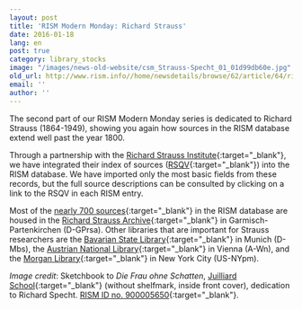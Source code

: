 ```yaml
---
layout: post
title: 'RISM Modern Monday: Richard Strauss'
date: 2016-01-18
lang: en
post: true
category: library_stocks
image: "/images/news-old-website/csm_Strauss-Specht_01_01d99db60e.jpg"
old_url: http://www.rism.info//home/newsdetails/browse/62/article/64/rism-modern-monday-richard-strauss.html
email: ''
author: ''
---
```



The second part of our RISM Modern Monday series is dedicated to Richard Strauss (1864-1949), showing you again how sources in the RISM database extend well past the year 1800.

Through a partnership with the [Richard Strauss Institute](http://www.richard-strauss-institut.de/rsqv.php3){:target="_blank"}, we have integrated their index of sources ([RSQV](http://www.rsi-rsqv.de/){:target="_blank"}) into the RISM database. We have imported only the most basic fields from these records, but the full source descriptions can be consulted by clicking on a link to the RSQV in each RISM entry.

Most of the [nearly 700 sources](https://opac.rism.info/metaopac/search?View=rism&author=11861911X){:target="_blank"} in the RISM database are housed in the [Richard Strauss Archive](https://opac.rism.info/metaopac/search?View=rism&author=11861911X&siglum=D-GPrsa){:target="_blank"} in Garmisch-Partenkirchen (D-GPrsa). Other libraries that are important for Strauss researchers are the [Bavarian State Library](https://opac.rism.info/metaopac/search?View=rism&author=11861911X&siglum=D-Mbs){:target="_blank"} in Munich (D-Mbs), the [Austrian National Library](https://opac.rism.info/metaopac/search?View=rism&author=11861911X&siglum=A-Wn){:target="_blank"} in Vienna (A-Wn), and the [Morgan Library](https://opac.rism.info/metaopac/search?View=rism&author=11861911X&siglum=US-NYpm){:target="_blank"} in New York City (US-NYpm).

_Image credit_: Sketchbook to _Die Frau ohne Schatten_, [Juilliard School](http://juilliardmanuscriptcollection.org/strauss-richard/strs_fos1/?manuscript=Die%20Frau%20ohne%20Schatten.%201st%20Act%20%28Sketches%29){:target="_blank"} (without shelfmark, inside front cover), dedication to Richard Specht. [RISM ID no. 900005650](https://opac.rism.info/search?id=900005650){:target="_blank"}.



